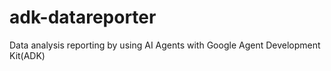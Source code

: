 # adk-datareporter
Data analysis reporting by using AI Agents with Google Agent Development Kit(ADK)

